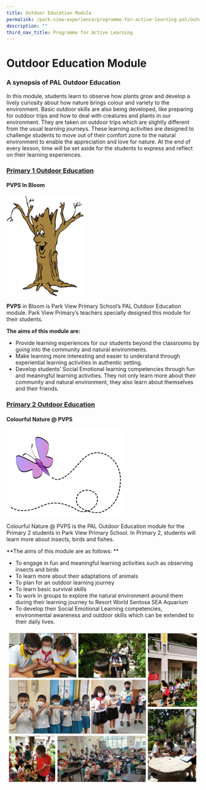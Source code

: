 ```yaml
---
title: Outdoor Education Module
permalink: /park-view-experience/programme-for-active-learning-pal/outdoor-education-module/
description: ""
third_nav_title: Programme for Active Learning
---
```

# **Outdoor Education Module**

### A synopsis of PAL Outdoor Education
In this module, students learn to observe how plants grow and develop a lively curiosity about how nature brings colour and variety to the environment. Basic outdoor skills are also being developed, like preparing for outdoor trips and how to deal with creatures and plants in our environment.
They are taken on outdoor trips which are slightly different from the usual learning journeys. These learning activities are designed to challenge students to move out of their comfort zone to the natural environment to enable the appreciation and love for nature. At the end of every lesson, time will be set aside for the students to express and reflect on their learning experiences.

### <u>Primary 1 Outdoor Education</u>
#### PVPS In Bloom

<img src="/images/Park%20View%20Experience/tree.jpg" style="width:40%">

**PVPS** in Bloom is Park View Primary School’s PAL Outdoor Education module. Park View Primary’s teachers specially designed this module for their students.

**The aims of this module are:**
* Provide learning experiences for our students beyond the classrooms by going into the community and natural environments.
* Make learning more interesting and easier to understand through experiential learning activities in authentic setting.
* Develop students’ Social Emotional learning competencies through fun and meaningful learning activities. They not only learn more about their community and natural environment, they also learn about themselves and their friends.

### <u>Primary 2 Outdoor Education</u>
#### Colourful Nature @ PVPS
<img src="/images/Park%20View%20Experience/butterfly.jpg" style="width:60%">

Colourful Nature @ PVPS is the PAL Outdoor Education module for the Primary 2 students in Park View Primary School. In Primary 2, students will learn more about insects, birds and fishes.

**The aims of this module are as follows: **

* To engage in fun and meaningful learning activities such as observing insects and birds
* To learn more about their adaptations of animals
* To plan for an outdoor learning journey
* To learn basic survival skills
* To work in groups to explore the natural environment around them during their learning journey to Resort World Sentosa SEA Aquarium
* To develop their Social Emotional Learning competencies, environmental awareness and outdoor skills which can be extended to their daily lives.


<img src="/images/Park%20View%20Experience/PAL_OE_2023.jpg" style="width:100%">
